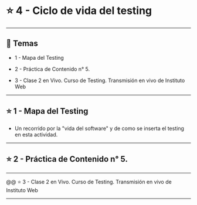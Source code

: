 # :star: 4 - Ciclo de vida del testing

---

## :book: Temas

- 1 - Mapa del Testing

- 2 - Práctica de Contenido n° 5.

- 3 - Clase 2 en Vivo. Curso de Testing. Transmisión en vivo de Instituto Web

---

## :star: 1 - Mapa del Testing

- Un recorrido por la "vida del software" y de como se inserta el testing en esta actividad.



---

## :star: 2 - Práctica de Contenido n° 5.

---

@@ :star:  3 - Clase 2 en Vivo. Curso de Testing. Transmisión en vivo de Instituto Web

---
